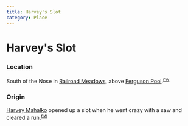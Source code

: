 ```yaml
---
title: Harvey's Slot
category: Place
---
```

# Harvey's Slot
### Location

South of the Nose in [Railroad Meadows](/Run/Railroad-Meadows), above [Ferguson Pool](/Area/Ferguson-Pool).<sup>[nw][]</sup>

### Origin

[Harvey Mahalko](Harvey-Mahalko) opened up a slot when he went crazy with a saw and cleared a run.<sup>[nw][]</sup>


[map]: /Meany-Map
[nw]: /Names-Walt "Meany Names by Walter Little, 1984"